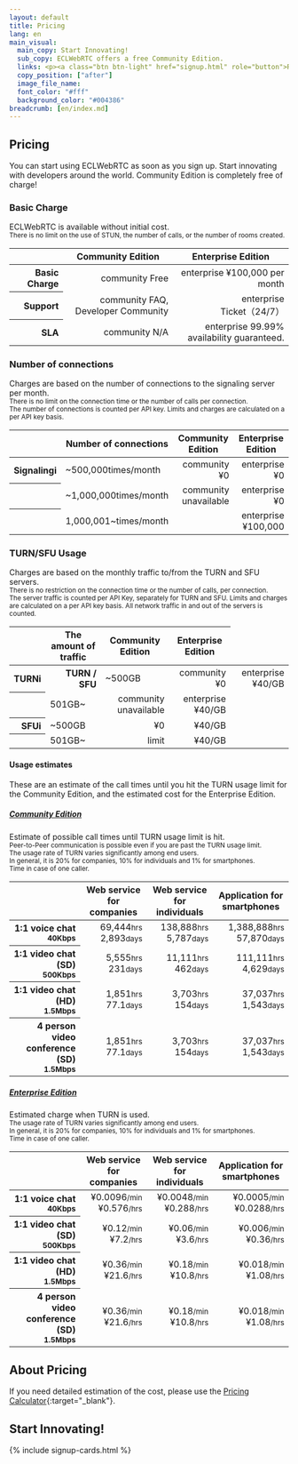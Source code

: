 ```yaml
---
layout: default
title: Pricing
lang: en
main_visual:
  main_copy: Start Innovating!
  sub_copy: ECLWebRTC offers a free Community Edition.
  links: <p><a class="btn btn-light" href="signup.html" role="button">Register for free</a></p>
  copy_position: ["after"]
  image_file_name: 
  font_color: "#fff"
  background_color: "#004386"
breadcrumb: [en/index.md]
---
```


## Pricing

You can start using ECLWebRTC as soon as you sign up.
Start innovating with developers around the world.
Community Edition is completely free of charge!

### Basic Charge

<p>
  ECLWebRTC is available without initial cost.<br>
  <small class="text-muted">There is no limit on the use of STUN, the number of calls, or the number of rooms created.</small>
</p>

<table class="table table-sm pricing-table">
  <thead>
    <tr class="m-0">
      <th class="w-20"></th>
      <th class="w-40 text-right">Community Edition</th>
      <th class="w-40 text-right">Enterprise Edition</th>
    </tr>
  </thead>
    <tbody align="right">
      <tr>
        <th scope="row">Basic Charge</th>
        <td class="td-badge"><span class="badge badge-community">community</span> Free </td>
        <td class="td-badge"><span class="badge badge-enterprise">enterprise</span> ¥100,000 per month </td>
      </tr>
      <tr>
        <th scope="row">Support</th>
        <td class="td-badge"><span class="badge badge-community">community</span> FAQ, Developer Community</td>
        <td class="td-badge"><span class="badge badge-enterprise">enterprise</span> Ticket（24/7）</td>
      </tr>
      <tr>
        <th scope="row">SLA</th>
        <td class="td-badge"><span class="badge badge-community">community</span> N/A</td>
        <td class="td-badge"><span class="badge badge-enterprise">enterprise</span> 99.99% availability guaranteed.</td>
    </tr>
  </tbody>
</table>

### Number of connections

<p>
  Charges are based on the number of connections to the signaling server per month. <br>
  <small class="text-muted">There is no limit on the connection time or the number of calls per connection. <span class="d-none d-md-inline"><br></span>The number of connections is counted per API key. Limits and charges are calculated on a per API key basis.</small>
</p>

<table class="table table-sm pricing-table">
<thead>
  <tr>
    <th class="d-none d-md-table-cell"></th>
    <th>Number of connections</th>
    <th class="text-right">Community Edition</th>
    <th class="text-right">Enterprise Edition</th>
  </tr>
</thead>
<tbody align="right">
  <tr>
    <th scope="row" class="hidden-sm">Signaling<span class="badge badge-pill badge-info" data-toggle="tooltip" data-placement="top" title="Signaling: When communication is made between terminals, information such as each IP address and codec is exchanged via a signaling server.">i</span></th>
    <td class="td-header" align="left">
      ~500,000<span class="d-sm-none">times/month</span>
    </td>
    <td class="td-badge"><span class="badge badge-community">community</span> ¥0</td>
    <td class="td-badge"><span class="badge badge-enterprise">enterprise</span> ¥0</td>
  </tr>
  <tr>
    <th scope="row" class="d-none d-md-table-cell"></th>
    <td class="td-header" align="left">
      ~1,000,000<span class="d-sm-none">times/month</span>
    </td>
    <td class="td-badge"><span class="badge badge-community">community</span> unavailable </td>
    <td class="td-badge"><span class="badge badge-enterprise">enterprise</span> ¥0</td>
  </tr>
  <tr>
    <th scope="row" class="d-none d-md-table-cell"></th>
    <td class="td-header" align="left">
      1,000,001~<span class="d-sm-none">times/month</span>
    </td>
    <td></td>
    <td class="td-badge"><span class="badge badge-enterprise">enterprise</span> ¥100,000</td>
  </tr>
</tbody>
</table>


### TURN/SFU Usage

<p>
  Charges are based on the monthly traffic to/from the TURN and SFU servers.<br>
  <small class="text-muted">
    There is no restriction on the connection time or the number of calls, per connection. <span class="d-none d-md-inline"><br></span>
    The server traffic is counted per API Key, separately for TURN and SFU.  Limits and charges are calculated on a per API key basis. All network traffic in and out of the servers is counted.
  </small>
</p>

<table class="table table-sm pricing-table">
<thead>
  <tr>
    <th class="d-none d-md-table-cell"></th>
    <th>The amount of traffic</th>
    <th class="text-right">Community Edition</th>
    <th class="text-right">Enterprise Edition</th>
  </tr>
</thead>
<tbody align="right">
  <tr>
    <!-- for PC -->
    <th scope="row" class="d-none d-md-table-cell">TURN<span class="badge badge-pill badge-info" data-toggle="tooltip" data-placement="top" title="TURN: In an environment where Peer to Peer communication cannot be established, NAT traversal is realized by relaying TURN server.">i</span></th>
    <!-- for smartphone-->
    <th scope="row" class="d-sm-none">TURN / SFU</th> 
    <td class="td-header" align="left">~500GB</td>
    <td class="td-badge"><span class="badge badge-community">community</span> ¥0</td>
    <td class="td-badge"><span class="badge badge-enterprise">enterprise</span> ¥40/GB</td>
  </tr>
  <tr>
    <th scope="row" class="d-none d-md-table-cell"></th>
    <td class="td-header" align="left">501GB~</td>
    <td class="td-badge"><span class="badge badge-community">community</span> unavailable </td>
    <td class="td-badge"><span class="badge badge-enterprise">enterprise</span> ¥40/GB</td>
  </tr>
  <tr class="hidden-xs hidden-sm">
    <th scope="row">SFU<span class="badge badge-pill badge-info" data-toggle="tooltip" data-placement="top" title="SFU: By using SFU servers to smartly relay video data, network and cpu load of client machines can be reduced, greatly increasing the quality of conferences with many users.">i</span></th>
    <td align="left">~500GB</td>
    <td>¥0</td>
    <td>¥40/GB</td>
  </tr>
  <tr class="hidden-xs hidden-sm">
    <th scope="row"></th>
    <td align="left">501GB~</td>
    <td>limit</td>
    <td>¥40/GB</td>
  </tr>
</tbody>
</table>


#### Usage estimates

These are an estimate of the call times until you hit the TURN usage limit for the Community Edition, and the estimated cost for the Enterprise Edition.

<div id="accordion" role="tablist" aria-multiselectable="true">
  <div class="card">
    <a data-toggle="collapse" data-parent="#accordion" href="#collapseOne" aria-expanded="true" aria-controls="collapseOne">
      <div class="card-header" role="tab" id="headingOne">
        <h5 class="mb-0">
          Community Edition
          <i class="fa fa-chevron-up pull-right" aria-hidden="true"></i>
        </h5>
      </div>
    </a>
    <div id="collapseOne" class="collapse show" role="tabpanel" aria-labelledby="headingOne">
      <div class="card-body">
        Estimate of possible call times until TURN usage limit is hit.<br>
        <small class="text-muted">Peer-to-Peer communication is possible even if you are past the TURN usage limit. <br>The usage rate of TURN varies significantly among end users. <br>In general, it is 20% for companies, 10% for individuals and 1% for smartphones. <br>Time in case of one caller.</small>
        <table class="pricing-sample-table table table-sm">
        <thead>
          <tr>
            <th class="w-25"></th>
            <th class="w-25 text-right"><font class="d-none d-md-inline">Web service for </font>companies</th>
            <th class="w-25 text-right"><font class="d-none d-md-inline">Web service for </font>individuals</th>
            <th class="w-25 text-right"><font class="d-none d-md-inline">Application for </font>smartphones</th>
          </tr>
        </thead>
        <tbody align="right">
          <tr>
            <th scope="row">1:1 voice chat<br><small>40Kbps</small></th>
            <td><span>69,444</span><wbr><span><small class="text-muted">hrs</small></span><span><br>2,893</span><wbr><span><small class="text-muted">days</small></span></td>
            <td><span>138,888</span><wbr><span><small class="text-muted">hrs</small></span><span><br>5,787</span><wbr><span><small class="text-muted">days</small></span></td>
            <td><span>1,388,888</span><wbr><span><small class="text-muted">hrs</small></span><span><br>57,870</span><wbr><span><small class="text-muted">days</small></span></td>
          </tr>
          <tr>
            <th scope="row">1:1 video chat (SD)<br><small>500Kbps</small></th>
            <td><span>5,555</span><wbr><span><small class="text-muted">hrs</small></span><span><br>231</span><wbr><span><small class="text-muted">days</small></span></td>
            <td><span>11,111</span><wbr><span><small class="text-muted">hrs</small></span><span><br>462</span><wbr><span><small class="text-muted">days</small></span></td>
            <td><span>111,111</span><wbr><span><small class="text-muted">hrs</small></span><span><br>4,629</span><wbr><span><small class="text-muted">days</small></span></td>
          </tr>
          <tr>
            <th scope="row">1:1 video chat (HD)<br><small>1.5Mbps</small></th>
            <td><span>1,851</span><wbr><span><small class="text-muted">hrs</small></span><span><br>77.1</span><wbr><span><small class="text-muted">days</small></span></td>
            <td><span>3,703</span><wbr><span><small class="text-muted">hrs</small></span><span><br>154</span><wbr><span><small class="text-muted">days</small></span></td>
            <td><span>37,037</span><wbr><span><small class="text-muted">hrs</small></span><span><br>1,543</span><wbr><span><small class="text-muted">days</small></span></td>
          </tr>
          <tr>
            <th scope="row">4 person video conference (SD)<br><small>1.5Mbps</small></th>
            <td><span>1,851</span><wbr><span><small class="text-muted">hrs</small></span><span><br>77.1</span><wbr><span><small class="text-muted">days</small></span></td>
            <td><span>3,703</span><wbr><span><small class="text-muted">hrs</small></span><span><br>154</span><wbr><span><small class="text-muted">days</small></span></td>
            <td><span>37,037</span><wbr><span><small class="text-muted">hrs</small></span><span><br>1,543</span><wbr><span><small class="text-muted">days</small></span></td>
          </tr>
        </tbody>
        </table>
      </div>
    </div>
  </div>
  <div class="card">
    <a class="collapsed" data-toggle="collapse" data-parent="#accordion" href="#collapseTwo" aria-expanded="false" aria-controls="collapseTwo">
      <div class="card-header" role="tab" id="headingTwo">
        <h5 class="mb-0">
          Enterprise Edition
          <i class="fa fa-chevron-down pull-right" aria-hidden="true"></i>
        </h5>
      </div>
    </a>
    <div id="collapseTwo" class="collapse" role="tabpanel" aria-labelledby="headingTwo">
      <div class="card-body">
        Estimated charge when TURN is used.<br>
        <small class="text-muted">The usage rate of TURN varies significantly among end users. <br>In general, it is 20% for companies, 10% for individuals and 1% for smartphones. <br>Time in case of one caller.</small>
        <table class="pricing-sample-table table table-sm">
        <thead>
          <tr>
            <th class="w-25"></th>
            <th class="w-25 text-right"><font class="d-none d-md-inline">Web service for </font>companies</th>
            <th class="w-25 text-right"><font class="d-none d-md-inline">Web service for </font>individuals</th>
            <th class="w-25 text-right"><font class="d-none d-md-inline">Application for </font>smartphones</th>
          </tr>
        </thead>
        <tbody align="right">
          <tr>
            <th scope="row">1:1 voice chat<br><small>40Kbps</small></th>
            <td><span>¥0.0096</span><wbr><span><small class="text-muted">/min</small></span><span><br>¥0.576</span><wbr><span><small class="text-muted">/hrs</small></span></td>
            <td><span>¥0.0048</span><wbr><span><small class="text-muted">/min</small></span><span><br>¥0.288</span><wbr><span><small class="text-muted">/hrs</small></span></td>
            <td><span>¥0.0005</span><wbr><span><small class="text-muted">/min</small></span><span><br>¥0.0288</span><wbr><span><small class="text-muted">/hrs</small></span></td>
          </tr>
          <tr>
            <th scope="row">1:1 video chat (SD)<br><small>500Kbps</small></th>
            <td><span>¥0.12</span><wbr><span><small class="text-muted">/min</small></span><span><br>¥7.2</span><wbr><span><small class="text-muted">/hrs</small></span></td>
            <td><span>¥0.06</span><wbr><span><small class="text-muted">/min</small></span><span><br>¥3.6</span><wbr><span><small class="text-muted">/hrs</small></span></td>
            <td><span>¥0.006</span><wbr><span><small class="text-muted">/min</small></span><span><br>¥0.36</span><wbr><span><small class="text-muted">/hrs</small></span></td>
          </tr>
          <tr>
            <th scope="row">1:1 video chat (HD)<br><small>1.5Mbps</small></th>
            <td><span>¥0.36</span><wbr><span><small class="text-muted">/min</small></span><span><br>¥21.6</span><wbr><span><small class="text-muted">/hrs</small></span></td>
            <td><span>¥0.18</span><wbr><span><small class="text-muted">/min</small></span><span><br>¥10.8</span><wbr><span><small class="text-muted">/hrs</small></span></td>
            <td><span>¥0.018</span><wbr><span><small class="text-muted">/min</small></span><span><br>¥1.08</span><wbr><span><small class="text-muted">/hrs</small></span></td>
          </tr>
          <tr>
            <th scope="row">4 person video conference (SD)<br><small>1.5Mbps</small></th>
            <td><span>¥0.36</span><wbr><span><small class="text-muted">/min</small></span><span><br>¥21.6</span><wbr><span><small class="text-muted">/hrs</small></span></td>
            <td><span>¥0.18</span><wbr><span><small class="text-muted">/min</small></span><span><br>¥10.8</span><wbr><span><small class="text-muted">/hrs</small></span></td>
            <td><span>¥0.018</span><wbr><span><small class="text-muted">/min</small></span><span><br>¥1.08</span><wbr><span><small class="text-muted">/hrs</small></span></td>
          </tr>
        </tbody>
        </table>
      </div>
    </div>
  </div>
</div>

## About Pricing

If you need detailed estimation of the cost, please use the [Pricing Calculator](https://ecl.ntt.com/en/pricing/){:target="_blank"}.

## Start Innovating!

{% include signup-cards.html %}

<script>
$(function() {
  $('#collapseOne, #collapseTwo, #collapseThree').on({
    // 折り畳み開く処理
    'show.bs.collapse': function() {
      $('a[href="#' + this.id + '"] i.fa-chevron-down')
        .removeClass('fa-chevron-down')
        .addClass('fa-chevron-up');
    },
    // 折り畳み閉じる処理
    'hide.bs.collapse': function() {
      $('a[href="#' + this.id + '"] i.fa-chevron-up')
        .removeClass('fa-chevron-up')
        .addClass('fa-chevron-down');
    }
  });
});
</script>

